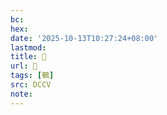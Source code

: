 ```yaml
---
bc:
hex:
date: '2025-10-13T10:27:24+08:00'
lastmod:
title: 􂞴
url: 􂞴
tags: [鵪]
src: DCCV
note:
---
```

